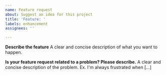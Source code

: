 ```yaml
---
name: Feature request
about: Suggest an idea for this project
title: 'Feature: '
labels: enhancement
assignees: ''

---
```


**Describe the feature**
A clear and concise description of what you want to happen.


**Is your feature request related to a problem? Please describe.**
A clear and concise description of the problem. Ex. I'm always frustrated when [...]
